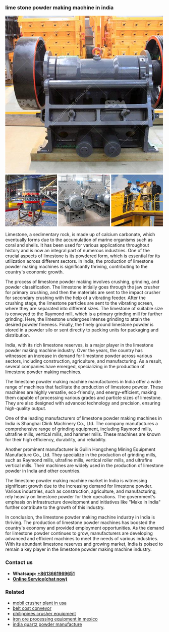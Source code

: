 <h3>lime stone powder making machine in india</h3><img src='1708497998.jpg' alt=''><p>Limestone, a sedimentary rock, is made up of calcium carbonate, which eventually forms due to the accumulation of marine organisms such as coral and shells. It has been used for various applications throughout history and is now an integral part of numerous industries. One of the crucial aspects of limestone is its powdered form, which is essential for its utilization across different sectors. In India, the production of limestone powder making machines is significantly thriving, contributing to the country's economic growth.</p><p>The process of limestone powder making involves crushing, grinding, and powder classification. The limestone initially goes through the jaw crusher for primary crushing, and then the materials are sent to the impact crusher for secondary crushing with the help of a vibrating feeder. After the crushing stage, the limestone particles are sent to the vibrating screen, where they are separated into different sizes. The limestone of suitable size is conveyed to the Raymond mill, which is a primary grinding mill for further grinding. Here, the limestone undergoes intense grinding to attain the desired powder fineness. Finally, the finely ground limestone powder is stored in a powder silo or sent directly to packing units for packaging and distribution.</p><p>India, with its rich limestone reserves, is a major player in the limestone powder making machine industry. Over the years, the country has witnessed an increase in demand for limestone powder across various sectors, including construction, agriculture, and manufacturing. As a result, several companies have emerged, specializing in the production of limestone powder making machines.</p><p>The limestone powder making machine manufacturers in India offer a wide range of machines that facilitate the production of limestone powder. These machines are highly versatile, eco-friendly, and energy-efficient, making them capable of processing various grades and particle sizes of limestone. They are also designed with advanced technology and precision, ensuring high-quality output.</p><p>One of the leading manufacturers of limestone powder making machines in India is Shanghai Clirik Machinery Co., Ltd. The company manufactures a comprehensive range of grinding equipment, including Raymond mills, ultrafine mills, vertical mills, and hammer mills. These machines are known for their high efficiency, durability, and reliability.</p><p>Another prominent manufacturer is Guilin Hongcheng Mining Equipment Manufacture Co., Ltd. They specialize in the production of grinding mills, such as Raymond mills, ultrafine mills, vertical roller mills, and ultrafine vertical mills. Their machines are widely used in the production of limestone powder in India and other countries.</p><p>The limestone powder making machine market in India is witnessing significant growth due to the increasing demand for limestone powder. Various industries, such as construction, agriculture, and manufacturing, rely heavily on limestone powder for their operations. The government's emphasis on infrastructure development and initiatives like "Make in India" further contribute to the growth of this industry.</p><p>In conclusion, the limestone powder making machine industry in India is thriving. The production of limestone powder machines has boosted the country's economy and provided employment opportunities. As the demand for limestone powder continues to grow, manufacturers are developing advanced and efficient machines to meet the needs of various industries. With its abundant limestone reserves and growing market, India is poised to remain a key player in the limestone powder making machine industry.</p><h3>Contact us</h3><ul><li><strong>Whatsapp:&nbsp;<a href="https://wa.me/8613661969651">+8613661969651</a></strong></li><li><a href="https://swt.shibang-china.com/?git&amp;zhl&amp;lime stone powder making machine in india"><strong>Online Service(chat now)</strong></a></li></ul><h3>Related</h3><ul><li><a href='mobil crusher plant in usa.md'>mobil crusher plant in usa</a></li><li><a href='belt cost conveyor.md'>belt cost conveyor</a></li><li><a href='philippines crusher equipment.md'>philippines crusher equipment</a></li><li><a href='iron ore processing equipment in mexico.md'>iron ore processing equipment in mexico</a></li><li><a href='india quartz powder manufacture.md'>india quartz powder manufacture</a></li></ul>